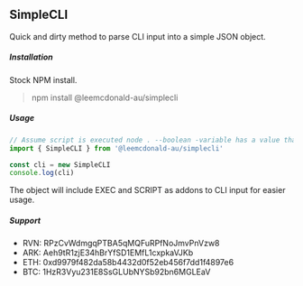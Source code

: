 ## SimpleCLI
Quick and dirty method to parse CLI input into a simple JSON object.

##### Installation
Stock NPM install.
> npm install @leemcdonald-au/simplecli

##### Usage
```javascript
// Assume script is executed node . --boolean -variable has a value that can include spaces --anotherbool --finalbool -variable2 single-value --getting-tricky
import { SimpleCLI } from '@leemcdonald-au/simplecli'

const cli = new SimpleCLI
console.log(cli)
```

The object will include EXEC and SCRIPT as addons to CLI input for easier usage.

##### Support
- RVN: RPzCvWdmgqPTBA5qMQFuRPfNoJmvPnVzw8
- ARK: Aeh9tR1zjE34hBrYfSD1EMfL1cxpkaVJKb
- ETH: 0xd9979f482da58b4432d0f52eb456f7dd1f4897e6
- BTC: 1HzR3Vyu231E8SsGLUbNYSb92bn6MGLEaV